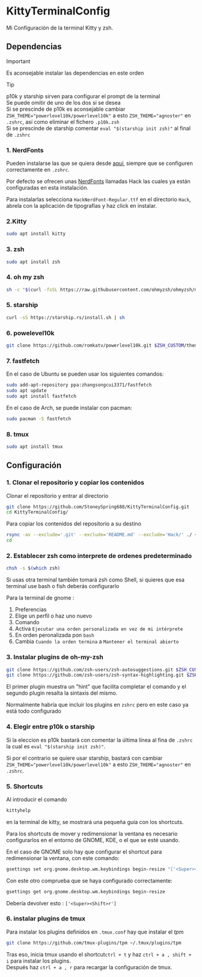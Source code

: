 # KittyTerminalConfig
Mi Configuración de la terminal Kitty y zsh.

## Dependencias

>[!IMPORTANT]
> Es aconsejable instalar las dependencias en este orden

>[!TIP]
> p10k y starship sirven para configurar el prompt de la terminal\
> Se puede omitir de uno de los dos si se desea\
> Si se prescinde de p10k es aconsejable cambiar ```ZSH_THEME="powerlevel10k/powerlevel10k"``` a esto ```ZSH_THEME="agnoster"``` en ```.zshrc```, así como eliminar el fichero ```.p10k.zsh```\
> Si se prescinde de starship comentar ```eval "$(starship init zsh)"``` al final de ```.zshrc```

### 1. NerdFonts

Pueden instalarse las que se quiera desde [aquí](https://www.nerdfonts.com/font-downloads), siempre que se configuren correctamente en ```.zshrc```.
  
Por defecto se ofrecen unas [NerdFonts](Hack) llamadas Hack las cuales ya están configuradas en esta instalación.

Para instalarlas selecciona ```HackNerdFont-Regular.ttf``` en el directorio ```Hack```, abrela con la aplicación de tipografías y haz click en instalar.


### 2.Kitty
```bash
sudo apt install kitty
```


### 3. zsh
```bash
sudo apt install zsh
```


### 4. oh my zsh
```bash
sh -c "$(curl -fsSL https://raw.githubusercontent.com/ohmyzsh/ohmyzsh/master/tools/install.sh)"
```


### 5. starship
```bash
curl -sS https://starship.rs/install.sh | sh
```


### 6. powelevel10k
```bash
git clone https://github.com/romkatv/powerlevel10k.git $ZSH_CUSTOM/themes/powerlevel10k
```


### 7. fastfetch
  
En el caso de Ubuntu se pueden usar los siguientes comandos:
```bash
sudo add-apt-repository ppa:zhangsongcui3371/fastfetch
sudo apt update
sudo apt install fastfetch
```
En el caso de Arch, se puede instalar con pacman:
```bash
sudo pacman -S fastfetch
```

### 8. tmux

```bash
sudo apt install tmux
```


## Configuración
### 1. Clonar el repositorio y copiar los contenidos

Clonar el repositorio y entrar al directorio
```bash
git clone https://github.com/StoneySpring688/KittyTerminalConfig.git
cd KittyTerminalConfig/
```
Para copiar los contenidos del repositorio a su destino
```bash
rsync -av --exclude='.git' --exclude='README.md' --exclude='Hack/' ./ ~/
cd
```


### 2. Establecer zsh como interprete de ordenes predeterminado
```bash
chsh -s $(which zsh)
```
Si usas otra terminal también tomará zsh como Shell, si quieres que esa terminal use bash o fish deberás configurarlo
    
Para la terminal de gnome :
   1.  Preferencias
   2.  Elige un perfil o haz uno nuevo
   3.  Comando
   4.  Activa ```Ejecutar una orden personalizada en vez de mi intérprete```
   5.  En orden peronalizada pon ```bash```
   6.  Cambia ```Cuando la orden termina``` a ```Mantener el terminal abierto```


### 3. Instalar plugins de oh-my-zsh
```bash
git clone https://github.com/zsh-users/zsh-autosuggestions.git $ZSH_CUSTOM/plugins/zsh-autosuggestions
git clone https://github.com/zsh-users/zsh-syntax-highlighting.git $ZSH_CUSTOM/plugins/zsh-syntax-highlighting
```
El primer plugin muestra un "hint" que facilita completar el comando y el segundo plugin resalta la sintaxis del mismo.

Normalmente habría que incluir los plugins en ```zshrc``` pero en este caso ya está todo configurado


### 4. Elegir entre p10k o starship

Si la eleccion es p10k bastará con comentar la última línea al fina de ```.zshrc``` la cual es ```eval "$(starship init zsh)"```.
   
Si por el contrario se quiere usar starship, bastará con cambiar ```ZSH_THEME="powerlevel10k/powerlevel10k"``` a esto ```ZSH_THEME="agnoster"``` en ```.zshrc```.


### 5. Shortcuts

Al introducir el comando
```zsh
kittyhelp
```
en la terminal de kitty, se mostrará una pequeña guía con los shortcuts.

Para los shortcuts de mover y redimensionar la ventana es necesario configurarlos en el entorno de GNOME, KDE, o el que se esté usando.

En el caso de GNOME solo hay que configurar el shortcut para redimensionar la ventana, con este comando:
```bash
gsettings set org.gnome.desktop.wm.keybindings begin-resize "['<Super><Shift>r']"
```
Con este otro comprueba que se haya configurado correctamente:
```bash
gsettings get org.gnome.desktop.wm.keybindings begin-resize
```
Debería devolver esto : ```['<Super><Shift>r']```
  
### 6. instalar plugins de tmux

Para instalar los plugins definidos en ```.tmux.conf``` hay que instalar el *tpm*
```bash
git clone https://github.com/tmux-plugins/tpm ~/.tmux/plugins/tpm
```
Tras eso, inicia tmux usando el shortcut```ctrl + t``` y haz ```ctrl + a , shift + i``` para instalar los plugins.\
Después haz ```ctrl + a , r``` para recargar la configuración de tmux.
